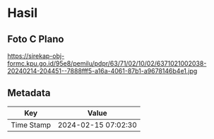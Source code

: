 # Hasil

## Foto C Plano

https://sirekap-obj-formc.kpu.go.id/95e8/pemilu/pdpr/63/71/02/10/02/6371021002038-20240214-204451--7888fff5-a16a-4061-87b1-a9678146b4e1.jpg


## Metadata

| Key        | Value               |
| ---------- | ------------------- |
| Time Stamp | 2024-02-15 07:02:30 |



